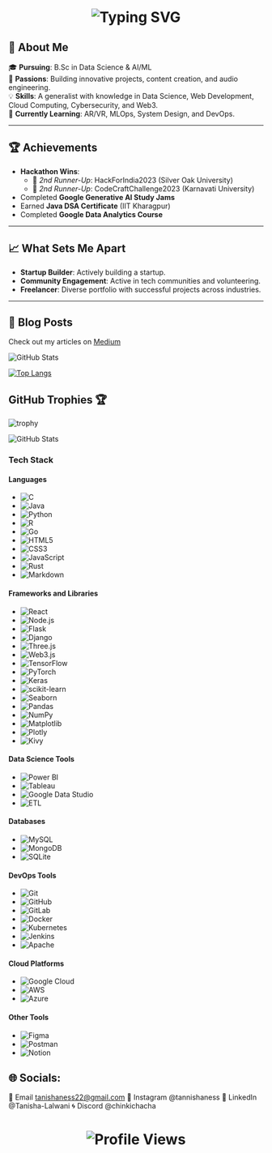 <h1 align="center">
  <img src="https://readme-typing-svg.demolab.com?font=Fira+Code&pause=1000&color=F7C404&center=true&vCenter=true&width=435&lines=Hi+I+am+Tanisha%2C+let%27s+connect!" alt="Typing SVG" />
</h1>


## 💫 About Me

🎓 **Pursuing**: B.Sc in Data Science & AI/ML  
🚀 **Passions**: Building innovative projects, content creation, and audio engineering.  
💡 **Skills**: A generalist with knowledge in Data Science, Web Development, Cloud Computing, Cybersecurity, and Web3.  
🌱 **Currently Learning**: AR/VR, MLOps, System Design, and DevOps.  

---

## 🏆 Achievements
- **Hackathon Wins**:  
  - 🥉 *2nd Runner-Up*: HackForIndia2023 (Silver Oak University)  
  - 🥉 *2nd Runner-Up*: CodeCraftChallenge2023 (Karnavati University)  
- Completed **Google Generative AI Study Jams**  
- Earned **Java DSA Certificate** (IIT Kharagpur)  
- Completed **Google Data Analytics Course**  

---

## 📈 What Sets Me Apart
- **Startup Builder**: Actively building a startup.  
- **Community Engagement**: Active in tech communities and volunteering.  
- **Freelancer**: Diverse portfolio with successful projects across industries.  

---


## 📜 Blog Posts
Check out my articles on [Medium](https://medium.com/@tanishaness)
<br>


![GitHub Stats](https://github-readme-stats.vercel.app/api?username=tanishaness&show_icons=true&theme=radical&cache_seconds=3600)

[![Top Langs](https://github-readme-stats.vercel.app/api/top-langs/?username=tanishaness&layout=compact&cache_seconds=3600)](https://github.com/anuraghazra/github-readme-stats)

## GitHub Trophies 🏆
![trophy](https://github-profile-trophy.vercel.app/?username=tanishaness&theme=onedark&cache_seconds=3600)

![GitHub Stats](https://github-readme-stats.vercel.app/api?username=tanishaness&show_icons=true&theme=radical&hide_title=true)


### **Tech Stack**

#### **Languages**
- ![C](https://img.shields.io/badge/C-%2300599C.svg?style=for-the-badge&logo=c&logoColor=white)
- ![Java](https://img.shields.io/badge/Java-%23ED8B00.svg?style=for-the-badge&logo=openjdk&logoColor=white)
- ![Python](https://img.shields.io/badge/Python-%2314354C.svg?style=for-the-badge&logo=python&logoColor=white)
- ![R](https://img.shields.io/badge/R-%23276DC3.svg?style=for-the-badge&logo=r&logoColor=white)
- ![Go](https://img.shields.io/badge/Go-%2300ADD8.svg?style=for-the-badge&logo=go&logoColor=white)
- ![HTML5](https://img.shields.io/badge/HTML5-%23E34F26.svg?style=for-the-badge&logo=html5&logoColor=white)
- ![CSS3](https://img.shields.io/badge/CSS3-%231572B6.svg?style=for-the-badge&logo=css3&logoColor=white)
- ![JavaScript](https://img.shields.io/badge/JavaScript-%23F7DF1E.svg?style=for-the-badge&logo=javascript&logoColor=black)
- ![Rust](https://img.shields.io/badge/Rust-%23000000.svg?style=for-the-badge&logo=rust&logoColor=white)
- ![Markdown](https://img.shields.io/badge/Markdown-%23000000.svg?style=for-the-badge&logo=markdown&logoColor=white)

#### **Frameworks and Libraries**
- ![React](https://img.shields.io/badge/React-%2320232A.svg?style=for-the-badge&logo=react&logoColor=%2361DAFB)
- ![Node.js](https://img.shields.io/badge/Node.js-%23339933.svg?style=for-the-badge&logo=node.js&logoColor=white)
- ![Flask](https://img.shields.io/badge/Flask-%23000000.svg?style=for-the-badge&logo=flask&logoColor=white)
- ![Django](https://img.shields.io/badge/Django-%23092E20.svg?style=for-the-badge&logo=django&logoColor=white)
- ![Three.js](https://img.shields.io/badge/Three.js-%23000000.svg?style=for-the-badge&logo=three.js&logoColor=white)
- ![Web3.js](https://img.shields.io/badge/Web3.js-%230072C6.svg?style=for-the-badge&logoColor=white)
- ![TensorFlow](https://img.shields.io/badge/TensorFlow-%23FF6F00.svg?style=for-the-badge&logo=tensorflow&logoColor=white)
- ![PyTorch](https://img.shields.io/badge/PyTorch-%23EE4C2C.svg?style=for-the-badge&logo=pytorch&logoColor=white)
- ![Keras](https://img.shields.io/badge/Keras-%23D00000.svg?style=for-the-badge&logo=keras&logoColor=white)
- ![scikit-learn](https://img.shields.io/badge/scikit--learn-%23F7931E.svg?style=for-the-badge&logo=scikit-learn&logoColor=white)
- ![Seaborn](https://img.shields.io/badge/Seaborn-%23644AC6.svg?style=for-the-badge&logoColor=white)
- ![Pandas](https://img.shields.io/badge/Pandas-%23150458.svg?style=for-the-badge&logo=pandas&logoColor=white)
- ![NumPy](https://img.shields.io/badge/NumPy-%23013243.svg?style=for-the-badge&logo=numpy&logoColor=white)
- ![Matplotlib](https://img.shields.io/badge/Matplotlib-%23137183.svg?style=for-the-badge&logo=matplotlib&logoColor=white)
- ![Plotly](https://img.shields.io/badge/Plotly-%231E88E5.svg?style=for-the-badge&logo=plotly&logoColor=white)
- ![Kivy](https://img.shields.io/badge/Kivy-%23000000.svg?style=for-the-badge&logo=kivy&logoColor=white)

#### **Data Science Tools**
- ![Power BI](https://img.shields.io/badge/Power%20BI-%23F2C811.svg?style=for-the-badge&logo=powerbi&logoColor=black)
- ![Tableau](https://img.shields.io/badge/Tableau-%23E97627.svg?style=for-the-badge&logo=tableau&logoColor=white)
- ![Google Data Studio](https://img.shields.io/badge/Google%20Data%20Studio-%234285F4.svg?style=for-the-badge&logo=google%20data%20studio&logoColor=white)
- ![ETL](https://img.shields.io/badge/ETL-%230072C6.svg?style=for-the-badge&logoColor=white)

#### **Databases**
- ![MySQL](https://img.shields.io/badge/MySQL-%234479A1.svg?style=for-the-badge&logo=mysql&logoColor=white)
- ![MongoDB](https://img.shields.io/badge/MongoDB-%2347A248.svg?style=for-the-badge&logo=mongodb&logoColor=white)
- ![SQLite](https://img.shields.io/badge/SQLite-%23003B57.svg?style=for-the-badge&logo=sqlite&logoColor=white)

#### **DevOps Tools**
- ![Git](https://img.shields.io/badge/Git-%23F05032.svg?style=for-the-badge&logo=git&logoColor=white)
- ![GitHub](https://img.shields.io/badge/GitHub-%23181717.svg?style=for-the-badge&logo=github&logoColor=white)
- ![GitLab](https://img.shields.io/badge/GitLab-%23FC6D26.svg?style=for-the-badge&logo=gitlab&logoColor=white)
- ![Docker](https://img.shields.io/badge/Docker-%230db7ed.svg?style=for-the-badge&logo=docker&logoColor=white)
- ![Kubernetes](https://img.shields.io/badge/Kubernetes-%23326CE5.svg?style=for-the-badge&logo=kubernetes&logoColor=white)
- ![Jenkins](https://img.shields.io/badge/Jenkins-%23D24939.svg?style=for-the-badge&logo=jenkins&logoColor=white)
- ![Apache](https://img.shields.io/badge/Apache-%23D22128.svg?style=for-the-badge&logo=apache&logoColor=white)

#### **Cloud Platforms**
- ![Google Cloud](https://img.shields.io/badge/Google%20Cloud-%234285F4.svg?style=for-the-badge&logo=google-cloud&logoColor=white)
- ![AWS](https://img.shields.io/badge/Amazon%20AWS-%23232F3E.svg?style=for-the-badge&logo=amazon-aws&logoColor=white)
- ![Azure](https://img.shields.io/badge/Azure-%230072C6.svg?style=for-the-badge&logo=microsoft-azure&logoColor=white)

#### **Other Tools**
- ![Figma](https://img.shields.io/badge/Figma-%23F24E1E.svg?style=for-the-badge&logo=figma&logoColor=white)
- ![Postman](https://img.shields.io/badge/Postman-%23FF6C37.svg?style=for-the-badge&logo=postman&logoColor=white)
- ![Notion](https://img.shields.io/badge/Notion-%23000000.svg?style=for-the-badge&logo=notion&logoColor=white)



## 🌐 Socials:
📧 Email	tanishaness22@gmail.com
📸 Instagram	@tannishaness
💼 LinkedIn	@Tanisha-Lalwani
🌀 Discord	@chinkichacha


<h1 align="center">
  <img src="https://komarev.com/ghpvc/?username=tanishaness&label=Profile+Views&color=0e75b6&style=flat" alt="Profile Views" />
</h1>
